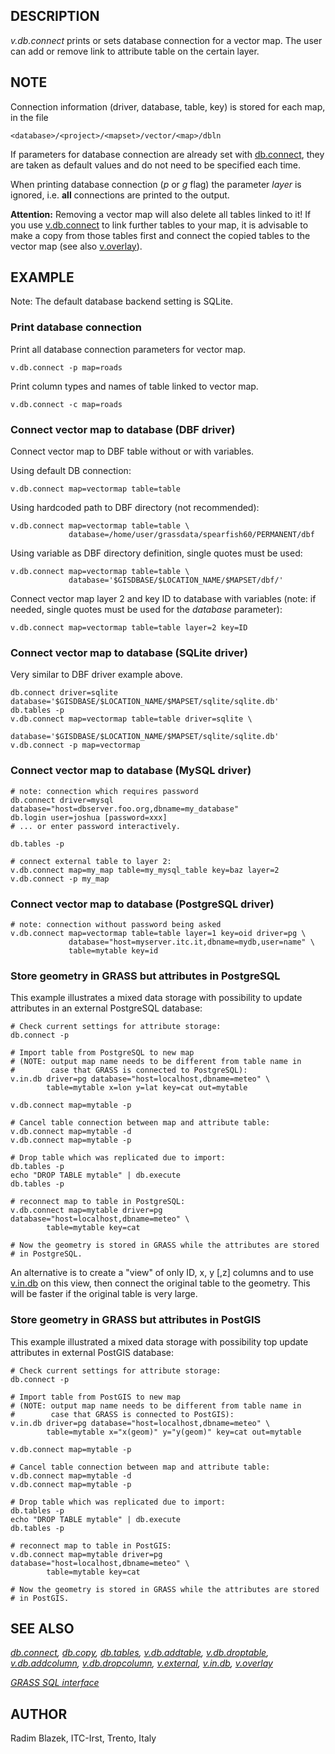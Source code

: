 ## DESCRIPTION

*v.db.connect* prints or sets database connection for a vector map. The
user can add or remove link to attribute table on the certain layer.

## NOTE

Connection information (driver, database, table, key) is stored for each
map, in the file

```shell
<database>/<project>/<mapset>/vector/<map>/dbln
```

If parameters for database connection are already set with
[db.connect](db.connect.md), they are taken as default values and do not
need to be specified each time.

When printing database connection (*p* or *g* flag) the parameter
*layer* is ignored, i.e. **all** connections are printed to the output.

**Attention:** Removing a vector map will also delete all tables linked
to it! If you use [v.db.connect](db.connect.md) to link further tables
to your map, it is advisable to make a copy from those tables first and
connect the copied tables to the vector map (see also
[v.overlay](v.overlay.md)).

## EXAMPLE

Note: The default database backend setting is SQLite.

### Print database connection

Print all database connection parameters for vector map.

```shell
v.db.connect -p map=roads
```

Print column types and names of table linked to vector map.

```shell
v.db.connect -c map=roads
```

### Connect vector map to database (DBF driver)

Connect vector map to DBF table without or with variables.

Using default DB connection:

```shell
v.db.connect map=vectormap table=table
```

Using hardcoded path to DBF directory (not recommended):

```shell
v.db.connect map=vectormap table=table \
             database=/home/user/grassdata/spearfish60/PERMANENT/dbf
```

Using variable as DBF directory definition, single quotes must be
used:

```shell
v.db.connect map=vectormap table=table \
             database='$GISDBASE/$LOCATION_NAME/$MAPSET/dbf/'
```

Connect vector map layer 2 and key ID to database with variables (note:
if needed, single quotes must be used for the *database* parameter):

```shell
v.db.connect map=vectormap table=table layer=2 key=ID
```

### Connect vector map to database (SQLite driver)

Very similar to DBF driver example above.

```shell
db.connect driver=sqlite database='$GISDBASE/$LOCATION_NAME/$MAPSET/sqlite/sqlite.db'
db.tables -p
v.db.connect map=vectormap table=table driver=sqlite \
             database='$GISDBASE/$LOCATION_NAME/$MAPSET/sqlite/sqlite.db'
v.db.connect -p map=vectormap
```

### Connect vector map to database (MySQL driver)

```shell
# note: connection which requires password
db.connect driver=mysql database="host=dbserver.foo.org,dbname=my_database"
db.login user=joshua [password=xxx]
# ... or enter password interactively.

db.tables -p

# connect external table to layer 2:
v.db.connect map=my_map table=my_mysql_table key=baz layer=2
v.db.connect -p my_map
```

### Connect vector map to database (PostgreSQL driver)

```shell
# note: connection without password being asked
v.db.connect map=vectormap table=table layer=1 key=oid driver=pg \
             database="host=myserver.itc.it,dbname=mydb,user=name" \
             table=mytable key=id
```

### Store geometry in GRASS but attributes in PostgreSQL

This example illustrates a mixed data storage with possibility to update
attributes in an external PostgreSQL database:

```shell
# Check current settings for attribute storage:
db.connect -p

# Import table from PostgreSQL to new map
# (NOTE: output map name needs to be different from table name in
#        case that GRASS is connected to PostgreSQL):
v.in.db driver=pg database="host=localhost,dbname=meteo" \
        table=mytable x=lon y=lat key=cat out=mytable

v.db.connect map=mytable -p

# Cancel table connection between map and attribute table:
v.db.connect map=mytable -d
v.db.connect map=mytable -p

# Drop table which was replicated due to import:
db.tables -p
echo "DROP TABLE mytable" | db.execute
db.tables -p

# reconnect map to table in PostgreSQL:
v.db.connect map=mytable driver=pg database="host=localhost,dbname=meteo" \
        table=mytable key=cat

# Now the geometry is stored in GRASS while the attributes are stored
# in PostgreSQL.
```

An alternative is to create a "view" of only ID, x, y \[,z\] columns and
to use [v.in.db](v.in.db.md) on this view, then connect the original
table to the geometry. This will be faster if the original table is very
large.

### Store geometry in GRASS but attributes in PostGIS

This example illustrated a mixed data storage with possibility top
update attributes in external PostGIS database:

```shell
# Check current settings for attribute storage:
db.connect -p

# Import table from PostGIS to new map
# (NOTE: output map name needs to be different from table name in
#        case that GRASS is connected to PostGIS):
v.in.db driver=pg database="host=localhost,dbname=meteo" \
        table=mytable x="x(geom)" y="y(geom)" key=cat out=mytable

v.db.connect map=mytable -p

# Cancel table connection between map and attribute table:
v.db.connect map=mytable -d
v.db.connect map=mytable -p

# Drop table which was replicated due to import:
db.tables -p
echo "DROP TABLE mytable" | db.execute
db.tables -p

# reconnect map to table in PostGIS:
v.db.connect map=mytable driver=pg database="host=localhost,dbname=meteo" \
        table=mytable key=cat

# Now the geometry is stored in GRASS while the attributes are stored
# in PostGIS.
```

## SEE ALSO

*[db.connect](db.connect.md), [db.copy](db.copy.md),
[db.tables](db.tables.md), [v.db.addtable](v.db.addtable.md),
[v.db.droptable](v.db.droptable.md),
[v.db.addcolumn](v.db.addcolumn.md),
[v.db.dropcolumn](v.db.dropcolumn.md), [v.external](v.external.md),
[v.in.db](v.in.db.md), [v.overlay](v.overlay.md)*

*[GRASS SQL interface](sql.md)*

## AUTHOR

Radim Blazek, ITC-Irst, Trento, Italy
